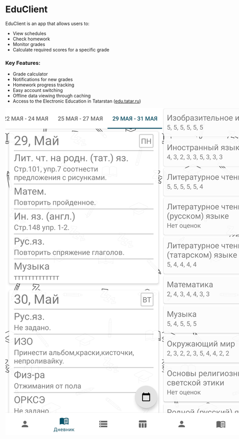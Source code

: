# EduClient

EduClient is an app that allows users to:

- View schedules
- Check homework
- Monitor grades
- Calculate required scores for a specific grade

### Key Features:
- Grade calculator
- Notifications for new grades
- Homework progress tracking
- Easy account switching
- Offline data viewing through caching
- Access to the Electronic Education in Tatarstan ([edu.tatar.ru](https://edu.tatar.ru))

<div style="display: flex; flex: 1; justify-content: space-around;">
    <img src="images/1.jpg" alt="1.jpg" style="flex: 1;">
    <img src="images/2.jpg" alt="2.jpg" style="flex: 1;">
    <img src="images/3.jpg" alt="3.jpg" style="flex: 1;">
</div>
